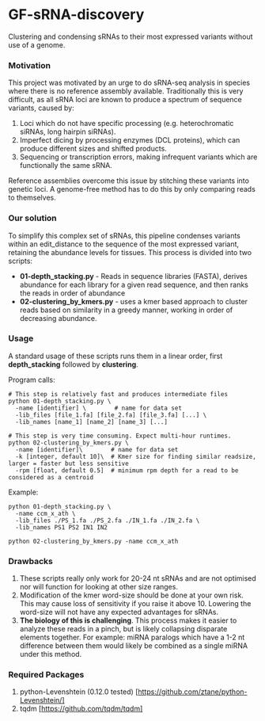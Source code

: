 # GF-sRNA-discovery
Clustering and condensing sRNAs to their most expressed variants without use of a genome.

### Motivation
This project was motivated by an urge to do sRNA-seq analysis in species where there is no reference assembly available. Traditionally this is very difficult, as all sRNA loci are known to produce a spectrum of sequence variants, caused by:
1. Loci which do not have specific processing (e.g. heterochromatic siRNAs, long hairpin siRNAs).
2. Imperfect dicing by processing enzymes (DCL proteins), which can produce different sizes and shifted products.
3. Sequencing or transcription errors, making infrequent variants which are functionally the same sRNA.

Reference assemblies overcome this issue by stitching these variants into genetic loci. A genome-free method has to do this by only comparing reads to themselves.

### Our solution
To simplify this complex set of sRNAs, this pipeline condenses variants within an edit_distance to the sequence of the most expressed variant, retaining the abundance levels for tissues. This process is divided into two scripts:
* **01-depth_stacking.py** - Reads in sequence libraries (FASTA), derives abundance for each library for a given read sequence, and then ranks the reads in order of abundance
* **02-clustering_by_kmers.py** - uses a kmer based approach to cluster reads based on similarity in a greedy manner, working in order of decreasing abundance.

### Usage
A standard usage of these scripts runs them in a linear order, first **depth_stacking** followed by **clustering**.

Program calls:

    # This step is relatively fast and produces intermediate files
    python 01-depth_stacking.py \
      -name [identifier] \        # name for data set
      -lib_files [file_1.fa] [file_2.fa] [file_3.fa] [...] \
      -lib_names [name_1] [name_2] [name_3] [...]
      
    # This step is very time consuming. Expect multi-hour runtimes.
    python 02-clustering_by_kmers.py \
      -name [identifier]\        # name for data set
      -k [integer, default 10]\  # Kmer size for finding similar readsize, larger = faster but less sensitive
      -rpm [float, default 0.5]  # minimum rpm depth for a read to be considered as a centroid
      
Example:

    python 01-depth_stacking.py \
      -name ccm_x_ath \
      -lib_files ./PS_1.fa ./PS_2.fa ./IN_1.fa ./IN_2.fa \
      -lib_names PS1 PS2 IN1 IN2
    
    python 02-clustering_by_kmers.py -name ccm_x_ath
    
### Drawbacks
1. These scripts really only work for 20-24 nt sRNAs and are not optimised nor will function for looking at other size ranges.
2. Modification of the kmer word-size should be done at your own risk. This may cause loss of sensitivity if you raise it above 10. Lowering the word-size will not have any expected advantages for sRNAs.
3. **The biology of this is challenging**. This process makes it easier to analyze these reads in a pinch, but is likely collapsing disparate elements together. For example: miRNA paralogs which have a 1-2 nt difference between them would likely be combined as a single miRNA under this method.
    
### Required Packages
1. python-Levenshtein (0.12.0 tested) [https://github.com/ztane/python-Levenshtein/]
2. tqdm [https://github.com/tqdm/tqdm]

